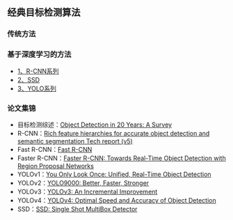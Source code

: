 ## 经典目标检测算法

### 传统方法

### 基于深度学习的方法
- [1、R-CNN系列](/二、机器学习基础/深度学习/4、目标检测网络/1、R-CNN系列)
- [2、SSD](/二、机器学习基础/深度学习/4、目标检测网络/2、SSD)
- [3、YOLO系列](/二、机器学习基础/深度学习/4、目标检测网络/3、YOLO系列)

### 论文集锦
- 目标检测综述：[Object Detection in 20 Years: A Survey](https://arxiv.org/pdf/1905.05055.pdf)
- R-CNN：[Rich feature hierarchies for accurate object detection and semantic segmentation Tech report (v5)](https://arxiv.org/pdf/1311.2524.pdf)
- Fast R-CNN：[Fast R-CNN](https://arxiv.org/pdf/1504.08083.pdf)
- Faster R-CNN：[Faster R-CNN: Towards Real-Time Object Detection with Region Proposal Networks](https://arxiv.org/pdf/1506.01497.pdf)
- YOLOv1：[You Only Look Once: Unified, Real-Time Object Detection](https://arxiv.org/pdf/1506.02640.pdf)
- YOLOv2：[YOLO9000: Better, Faster, Stronger](https://arxiv.org/pdf/1612.08242.pdf)
- YOLOv3：[YOLOv3: An Incremental Improvement](https://pjreddie.com/media/files/papers/YOLOv3.pdf)
- YOLOv4：[YOLOv4: Optimal Speed and Accuracy of Object Detection](https://arxiv.org/pdf/2004.10934.pdf)
- SSD：[SSD: Single Shot MultiBox Detector](https://arxiv.org/pdf/1512.02325.pdf)

